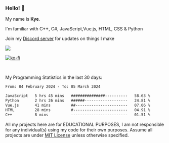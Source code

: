 ### Hello! 👋
My name is **Kye**.

I'm familiar with C++, C#, JavaScript,Vue.js, HTML, CSS & Python

Join my [Discord server](https://discord.gg/wjWwSgm7Ra) for updates on things I make

<a href="https://discord.gg/wjWwSgm7Ra"><img src="https://discord.com/api/guilds/1104598508020957244/widget.png?style=banner2"></a>

[![ko-fi](https://ko-fi.com/img/githubbutton_sm.svg)](https://ko-fi.com/Y8Y4D37MY)

<br>

My Programming Statistics in the last 30 days:
<!--START_SECTION:waka-->

```txt
From: 04 February 2024 - To: 05 March 2024

JavaScript   5 hrs 45 mins   ###############----------   58.63 %
Python       2 hrs 26 mins   ######-------------------   24.81 %
Vue.js       41 mins         ##-----------------------   07.06 %
HTML         28 mins         #------------------------   04.91 %
C++          8 mins          -------------------------   01.51 %
```

<!--END_SECTION:waka-->

All my projects here are for EDUCATIONAL PURPOSES, I am not responsible for any individual(s) using my code for their own purposes. Assume all projects are under [MIT License](https://opensource.org/licenses/MIT) unless otherwise specified.
